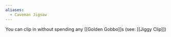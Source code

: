 ```yaml
---
aliases:
  - Caveman Jigsaw
---
```

You can clip in without spending any [[Golden Gobbo]]s (see: [[Jiggy Clip]])